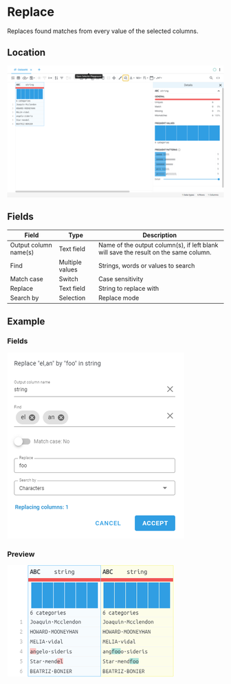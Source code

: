 # Replace
Replaces found matches from every value of the selected columns.
## Location
![replace location](../../docs/screenshots/location/replace.png)
## Fields
Field | Type | Description
----- | ---- | -----------
Output column name(s) | Text field | Name of the output column(s), if left blank will save the result on the same column.
Find | Multiple values | Strings, words or values to search
Match case | Switch | Case sensitivity
Replace | Text field | String to replace with
Search by | Selection | Replace mode
## Example
### Fields
![replace form](../../docs/screenshots/form/replace.png)
### Preview
![replace table](../../docs/screenshots/table/replace.png)